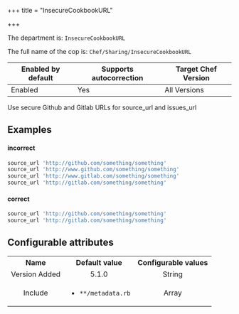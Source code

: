 +++
title = "InsecureCookbookURL"

+++

<!-- This content is automatically generated. See https://github.com/chef/chef-web-docs/blob/main/generated/README.md -->

The department is: `InsecureCookbookURL`

The full name of the cop is: `Chef/Sharing/InsecureCookbookURL`

| Enabled by default | Supports autocorrection | Target Chef Version |
| --- | --- | --- |
| Enabled | Yes | All Versions |

Use secure Github and Gitlab URLs for source_url and issues_url

## Examples


#### incorrect

```ruby
source_url 'http://github.com/something/something'
source_url 'http://www.github.com/something/something'
source_url 'http://www.gitlab.com/something/something'
source_url 'http://gitlab.com/something/something'
```

#### correct

```ruby
source_url 'http://github.com/something/something'
source_url 'http://gitlab.com/something/something'
```

## Configurable attributes

<table>
<tbody><tr>
<th>Name</th>
<th>Default value</th>
<th>Configurable values</th>
</tr>
<tr>
<td style="text-align:center">Version Added</td>
<td style="text-align:center">5.1.0</td>
<td style="text-align:center">String</td>
</tr>
<tr><td style="text-align:center">Include</td>
<td style="text-align:center"><ul>
<li><code>**/metadata.rb</code></li>
</ul>
</td>
<td style="text-align:center">Array</td>
</tr></tbody></table>

